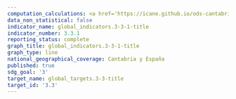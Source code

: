 ```yaml
---
computation_calculations: <a href='https://icane.github.io/ods-cantabria/assets/pdf/3.3.1.1.pdf' target='_blank'>Número de nuevas infecciones por el VIH por cada 1.000 habitantes no infectados, desglosado por sexo, edad y poblaciones clave</a><br><a href='https://icane.github.io/ods-cantabria/assets/pdf/3.3.1.2.pdf' target='_blank'>Número de nuevas infecciones por el VIH por cada 1.000 habitantes no infectados, desglosado por sexo, edad y poblaciones clave</a><br><a href='https://icane.github.io/ods-cantabria/assets/pdf/3.3.1.3.pdf' target='_blank'>Número de nuevas infecciones por el VIH por cada 1.000 habitantes no infectados, desglosado por sexo, edad y poblaciones clave</a>
data_non_statistical: false
indicator_name: global_indicators.3-3-1-title
indicator_number: 3.3.1
reporting_status: complete
graph_title: global_indicators.3-3-1-title
graph_type: line
national_geographical_coverage: Cantabria y España
published: true
sdg_goal: '3'
target_name: global_targets.3-3-title
target_id: '3.3'
---
```

